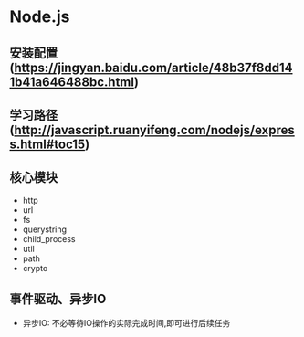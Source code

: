 # Node.js
## 安装配置(https://jingyan.baidu.com/article/48b37f8dd141b41a646488bc.html)
## 学习路径(http://javascript.ruanyifeng.com/nodejs/express.html#toc15)

## 核心模块
- http
- url
- fs 
- querystring
- child_process
- util
- path
- crypto

## 事件驱动、异步IO
- 异步IO: 不必等待IO操作的实际完成时间,即可进行后续任务
